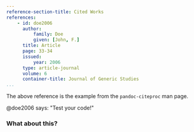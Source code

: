 ```yaml
---
reference-section-title: Cited Works
references:
    - id: doe2006
      author:
          family: Doe
          given: [John, F.]
      title: Article
      page: 33-34
      issued:
          year: 2006
      type: article-journal
      volume: 6
      container-title: Journal of Generic Studies
...
```


The above reference is the example from the `pandoc-citeproc` man page.

@doe2006 says: "Test your code!"

### What about this?
